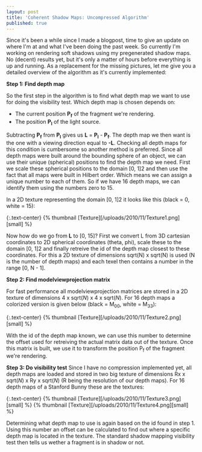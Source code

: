 ```yaml
---
layout: post
title: 'Coherent Shadow Maps: Uncompressed Algorithm'
published: true
---
```


Since it's been a while since I made a blogpost, time to give an update on where I'm at and what I've been doing the past week. So currently I'm working on rendering soft shadows using my pregenerated shadow maps. No (decent) results yet, but it's only a matter of hours before everything is up and running. As a replacement for the missing pictures, let me give you a detailed overview of the algorithm as it's currently implemented:

**Step 1: Find depth map**

So the first step in the algorithm is to find what depth map we want to use for doing the visibility test. Which depth map is chosen depends on:
- The current position **P<sub>f</sub>** of the fragment we're rendering.
- The position **P<sub>l</sub>** of the light source.

Subtracting **P<sub>f</sub>** from **P<sub>l</sub>** gives us **L** = **P<sub>l</sub>** - **P<sub>f</sub>**. The depth map we then want is the one with a viewing direction equal to **-L**. Checking all depth maps for this condition is cumbersome so another method is preferred. Since all depth maps were built around the bounding sphere of an object, we can use their unique (spherical) positions to find the depth map we need. First we scale these spherical positions to the domain [0, 1]2 and then use the fact that all maps were built in Hilbert order. Which means we can assign a unique number to each of them. So if we have 16 depth maps, we can identify them using the numbers zero to 15.

In a 2D texture representing the domain [0, 1]2 it looks like this (black = 0, white = 15):

{:.text-center}
{% thumbnail [Texture][/uploads/2010/11/Texture1.png][small] %}

Now how do we go from <strong>L</strong> to [0, 15]? First we convert L from 3D cartesian coordinates to 2D spherical coordinates (theta, phi), scale these to the domain [0, 1]2 and finally retreive the id of the depth map closest to these coordinates. For this a 2D texture of dimensions sqrt(N) x sqrt(N) is used (N is the number of depth maps) and each texel then contains a number in the range [0, N - 1].

**Step 2: Find modelviewprojection matrix**

For fast performance all modelviewprojection matrices are stored in a 2D texture of dimensions 4 x sqrt(*N*) x 4 x sqrt(*N*). For 16 depth maps a colorized version is given below (black = M<sub>00</sub>, white = M<sub>33</sub>):

{:.text-center}
{% thumbnail [Texture][/uploads/2010/11/Texture2.png][small] %}

With the id of the depth map known, we can use this number to determine the offset used for retreiving the actual matrix data out of the texture. Once this matrix is built, we use it to transform the position P<sub>f</sub> of the fragment we're rendering.

**Step 3: Do visibility test**
Since I have no compression implemented yet, all depth maps are loaded and stored in two big texture of dimensions Rx x sqrt(*N*) x Ry x sqrt(*N*) (R being the resolution of our depth maps). For 16 depth maps of a Stanford Bunny these are the textures:

{:.text-center}
{% thumbnail [Texture][/uploads/2010/11/Texture3.png][small] %}
{% thumbnail [Texture][/uploads/2010/11/Texture4.png][small] %}

Determining what depth map to use is again based on the id found in step 1. Using this number an offset can be calculated to find out where a specific depth map is located in the texture. The standard shadow mapping visibility test then tells us wether a fragment is in shadow or not.
